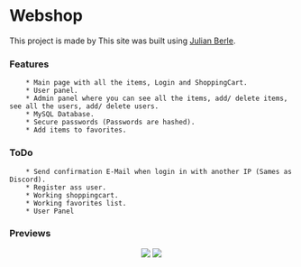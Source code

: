 # Webshop 

This project is made by This site was built using [Julian Berle](https://www.julianberle.nl).

### Features

```
    * Main page with all the items, Login and ShoppingCart.
    * User panel.
    * Admin panel where you can see all the items, add/ delete items, see all the users, add/ delete users.
    * MySQL Database.
    * Secure passwords (Passwords are hashed).
    * Add items to favorites.
```

### ToDo 

```
    * Send confirmation E-Mail when login in with another IP (Sames as Discord).
    * Register ass user.
    * Working shoppingcart.
    * Working favorites list.
    * User Panel
```

### Previews

<p align="center">
  <img src="https://i.imgur.com/0JAMZeF.png" />
  <img src="https://i.imgur.com/aGBoyfq.png" />
</p>

